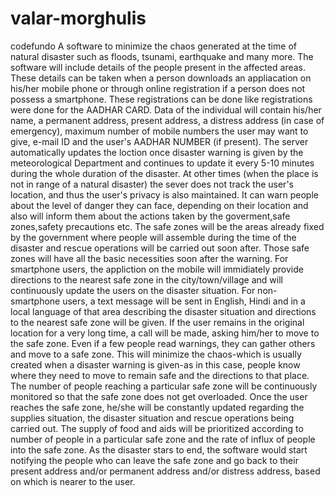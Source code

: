 # valar-morghulis
codefundo
A software to minimize the chaos generated at the time of natural disaster such as floods, tsunami, earthquake and many more.
The software will include details of the people present in the affected areas. 
These details can be taken when a person downloads an appliacation on his/her mobile phone or through online registration if a person does not possess a smartphone.
These registrations can be done like registrations were done for the AADHAR CARD.
Data of the individual will contain his/her name, a permanent address, present address, a distress address (in case of emergency), maximum number of mobile numbers the user may want to give, e-mail ID and the user's AADHAR NUMBER (if present).
The server automatically updates the loction once disaster warning is given by the meteorological Department and continues to update it every 5-10 minutes during the whole duration of the disaster.
At other times (when the place is not in range of a natural disaster) the sever does not track the user's location, and thus the user's privacy is also maintained.
It can warn people about the level of danger they can face, depending on their location and also will inform them about the actions taken by the goverment,safe zones,safety precautions etc.
The safe zones will be the areas already fixed by the government where people will assemble during the time of the disaster and rescue operations will be carried out soon after. Those safe zones will have all the basic necessities soon after the warning.
For smartphone users, the appliction on the mobile will immidiately provide directions to the nearest safe zone in the city/town/village and will continuously update the users on the disaster situation.
For non-smartphone users, a text message will be sent in English, Hindi and in a local language of that area describing the disaster situation and directions to the nearest safe zone will be given.
If the user remains in the original location for a very long time, a call will be made, asking him/her to move to the safe zone.
Even if a few people read warnings, they can gather others and move to a safe zone.
This will minimize the chaos-which is usually created when a disaster warning is given-as in this case, people know where they need to move to remain safe and the directions to that place.
The number of people reaching a particular safe zone will be continuously monitored so that the safe zone does not get overloaded.
Once the user reaches the safe zone, he/she will be constantly updated regarding the supplies situation, the disaster situation and rescue operations being carried out.
The supply of food and aids will be prioritized according to number of people in a particular safe zone and the rate of influx of people into the safe zone.
As the disaster stars to end, the software would start notifying the people who can leave the safe zone and go back to their present address and/or permanent address and/or distress address, based on which is nearer to the user.
